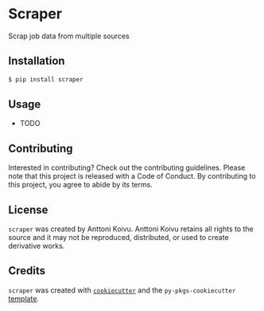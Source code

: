 # Scraper

Scrap job data from multiple sources

## Installation

```bash
$ pip install scraper
```

## Usage

- TODO

## Contributing

Interested in contributing? Check out the contributing guidelines. Please note that this project is released with a Code of Conduct. By contributing to this project, you agree to abide by its terms.

## License

`scraper` was created by Anttoni Koivu. Anttoni Koivu retains all rights to the source and it may not be reproduced, distributed, or used to create derivative works.

## Credits

`scraper` was created with [`cookiecutter`](https://cookiecutter.readthedocs.io/en/latest/) and the `py-pkgs-cookiecutter` [template](https://github.com/py-pkgs/py-pkgs-cookiecutter).
